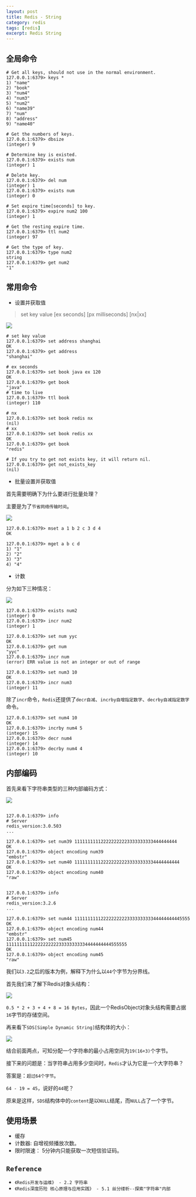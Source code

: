 ```yaml
---
layout: post
title: Redis - String
category: redis
tags: [redis]
excerpt: Redis String
---
```


## 全局命令  

``` shell
# Get all keys, should not use in the normal environment.
127.0.0.1:6379> keys *
1) "name"
2) "book"
3) "num4"
4) "num3"
5) "num2"
6) "name39"
7) "num"
8) "address"
9) "name40"

# Get the numbers of keys.
127.0.0.1:6379> dbsize
(integer) 9

# Determine key is existed.
127.0.0.1:6379> exists num
(integer) 1

# Delete key.
127.0.0.1:6379> del num
(integer) 1
127.0.0.1:6379> exists num
(integer) 0

# Set expire time[seconds] to key.
127.0.0.1:6379> expire num2 100
(integer) 1

# Get the resting expire time.
127.0.0.1:6379> ttl num2
(integer) 97

# Get the type of key.
127.0.0.1:6379> type num2
string
127.0.0.1:6379> get num2
"1"
```


## 常用命令  


- 设置并获取值  

> set key value [ex seconds] [px milliseconds] [nx|xx]  

![](https://yyc-images.oss-cn-beijing.aliyuncs.com/set_properties.png)



``` shell
# set key value
127.0.0.1:6379> set address shanghai    
OK                                      
127.0.0.1:6379> get address             
"shanghai"     

# ex seconds                         
127.0.0.1:6379> set book java ex 120    
OK                                      
127.0.0.1:6379> get book                
"java"                          
# time to live        
127.0.0.1:6379> ttl book                
(integer) 110                           

# nx                               
127.0.0.1:6379> set book redis nx       
(nil)                                   
# xx
127.0.0.1:6379> set book redis xx       
OK                                      
127.0.0.1:6379> get book                
"redis"

# If you try to get not exists key, it will return nil.
127.0.0.1:6379> get not_exists_key
(nil)                                 
```

- 批量设置并获取值  

首先需要明确下为什么要进行批量处理？  

主要是为了`节省网络传输时间`。  

![](https://yyc-images.oss-cn-beijing.aliyuncs.com/why_use_multiply_operations.png)


``` shell
127.0.0.1:6379> mset a 1 b 2 c 3 d 4
OK

127.0.0.1:6379> mget a b c d
1) "1"
2) "2"
3) "3"
4) "4"
```

- 计数  

分为如下三种情况：  

![](https://yyc-images.oss-cn-beijing.aliyuncs.com/incr_logic.png)

``` shell
127.0.0.1:6379> exists num2
(integer) 0
127.0.0.1:6379> incr num2
(integer) 1

127.0.0.1:6379> set num yyc
OK
127.0.0.1:6379> get num
"yyc"
127.0.0.1:6379> incr num
(error) ERR value is not an integer or out of range

127.0.0.1:6379> set num3 10
OK
127.0.0.1:6379> incr num3
(integer) 11
```

除了`incr`命令，`Redis`还提供了`decr自减`、`incrby自增指定数字`、`decrby自减指定数字`命令。  

``` shell
127.0.0.1:6379> set num4 10
OK
127.0.0.1:6379> incrby num4 5
(integer) 15
127.0.0.1:6379> decr num4
(integer) 14
127.0.0.1:6379> decrby num4 4
(integer) 10
```


## 内部编码  

首先来看下字符串类型的三种内部编码方式：  

![](https://yyc-images.oss-cn-beijing.aliyuncs.com/string_internal_encoding.png)

``` shell

127.0.0.1:6379> info
# Server
redis_version:3.0.503
...

127.0.0.1:6379> set num39 111111111122222222223333333333444444444
OK
127.0.0.1:6379> object encoding num39
"embstr"
127.0.0.1:6379> set num40 1111111111222222222233333333334444444444
OK
127.0.0.1:6379> object encoding num40
"raw"
```

``` shell

127.0.0.1:6379> info
# Server
redis_version:3.2.6
...

127.0.0.1:6379> set num44 11111111112222222222333333333344444444445555
OK
127.0.0.1:6379> object encoding num44
"embstr"
127.0.0.1:6379> set num45 1111111111222222222233333333334444444444555555
OK
127.0.0.1:6379> object encoding num45
"raw"

```

我们以`3.2`之后的版本为例，解释下为什么以`44`个字节为分界线。  

首先我们来了解下Redis对象头结构：  

![](https://yyc-images.oss-cn-beijing.aliyuncs.com/redisObject.png)

`0.5 * 2 + 3 + 4 + 8 = 16 Bytes`，因此一个RedisObject对象头结构需要占据`16`字节的存储空间。  

再来看下`SDS[Simple Dynamic String]`结构体的大小：  

![](https://yyc-images.oss-cn-beijing.aliyuncs.com/simple_dynamic_string.png)

结合前面两点，可知分配一个字符串的最小占用空间为`19(16+3)`个字节。  

接下来的问题是：当字符串占用多少空间时，`Redis`才认为它是一个大字符串？  

答案是：`超过64个字节`。  


`64 - 19 = 45`，说好的`44`呢？  

原来是这样，`SDS`结构体中的`content`是以`NULL`结尾，而`NULL`占了一个字节。  


## 使用场景  

- 缓存  
- 计数器: 自增视频播放次数。  
- 限时限速： 5分钟内只能获取一次短信验证码。  


## `Reference`  
- `《Redis开发与运维》 - 2.2 字符串`  
- `《Redis深度历险 核心原理与应用实践》 - 5.1 丝分缕析--探索"字符串"内部`  